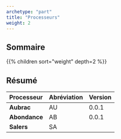 ```yaml
---
archetype: "part"
title: "Processeurs"
weight: 2
---
```


## Sommaire

{{% children sort="weight" depth=2 %}}

## Résumé


| Processeur      |  Abréviation   |   Version    |
|:----------------|:---------------|:-------------|
| **Aubrac**      | AU             | 0.0.1        |
| **Abondance**   | AB             | 0.0.1        |
| **Salers**      | SA             |              |